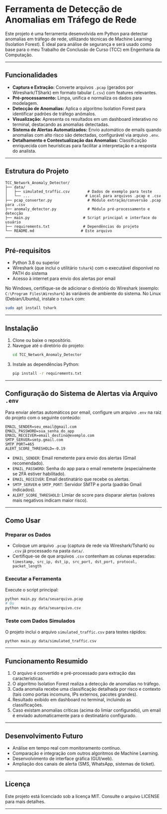 # Ferramenta de Detecção de Anomalias em Tráfego de Rede

Este projeto é uma ferramenta desenvolvida em Python para detectar anomalias em tráfego de rede, utilizando técnicas de Machine Learning (Isolation Forest). É ideal para análise de segurança e será usado como base para o meu Trabalho de Conclusão de Curso (TCC) em Engenharia da Computação.

***

## Funcionalidades

- **Captura e Extração:** Converte arquivos `.pcap` (gerados por Wireshark/TShark) em formato tabular (`.csv`) com features relevantes.
- **Pré-processamento:** Limpa, unifica e normaliza os dados para modelagem.
- **Detecção de Anomalias:** Aplica o algoritmo Isolation Forest para identificar padrões de tráfego anômalos.
- **Visualização:** Apresenta os resultados em um dashboard interativo no terminal, destacando as anomalias detectadas.
- **Sistema de Alertas Automatizados:** Envio automático de emails quando anomalias com alto risco são detectadas, configurável via arquivo `.env`.
- **Detalhamento e Contextualização das Anomalias:** Classificação enriquecida com heurísticas para facilitar a interpretação e a resposta do analista.

***

## Estrutura do Projeto

```
TCC_Network_Anomaly_Detector/
├── data/
│   ├── simulated_traffic.csv        # Dados de exemplo para teste
│   └── ...                         # Local para arquivos .pcap e .csv
├── pcap_converter.py                # Módulo extração/conversão .pcap para .csv
├── anomaly_detector.py              # Módulo pré-processamento e detecção
├── main.py                        # Script principal e interface do usuário
├── requirements.txt               # Dependências do projeto
└── README.md                     # Este arquivo
```

***

## Pré-requisitos

- Python 3.8 ou superior
- Wireshark (que inclui o utilitário `tshark`) com o executável disponível no PATH do sistema
- Acesso à internet para envio dos alertas por email

No Windows, certifique-se de adicionar o diretório do Wireshark (exemplo: `C:\Program Files\Wireshark`) às variáveis de ambiente do sistema.
No Linux (Debian/Ubuntu), instale o `tshark` com:

```bash
sudo apt install tshark
```

***

## Instalação

1. Clone ou baixe o repositório.
2. Navegue até o diretório do projeto:
   ```bash
   cd TCC_Network_Anomaly_Detector
   ```
3. Instale as dependências Python:
   ```bash
   pip install -r requirements.txt
   ```

***

## Configuração do Sistema de Alertas via Arquivo `.env`

Para enviar alertas automáticos por email, configure um arquivo `.env` na raiz do projeto com o seguinte conteúdo:

```env
EMAIL_SENDER=seu_email@gmail.com
EMAIL_PASSWORD=sua_senha_do_app
EMAIL_RECEIVER=email_destino@exemplo.com
SMTP_SERVER=smtp.gmail.com
SMTP_PORT=465
ALERT_SCORE_THRESHOLD=-0.19
```

- `EMAIL_SENDER`: Email remetente para envio dos alertas (Gmail recomendado).
- `EMAIL_PASSWORD`: Senha do app para o email remetente (especialmente se 2FA estiver habilitado).
- `EMAIL_RECEIVER`: Email destinatário que recebe os alertas.
- `SMTP_SERVER` e `SMTP_PORT`: Servidor SMTP e porta (padrão Gmail indicados).
- `ALERT_SCORE_THRESHOLD`: Limiar de score para disparar alertas (valores mais negativos indicam maior risco).

***

## Como Usar

### Preparar os Dados

- Coloque um arquivo `.pcap` (captura de rede via Wireshark/Tshark) ou `.csv` já processado na pasta `data/`.
- Certifique-se de que arquivos `.csv` contenham as colunas esperadas:
  `timestamp, src_ip, dst_ip, src_port, dst_port, protocol, packet_length`

### Executar a Ferramenta

Execute o script principal:

```bash
python main.py data/seuarquivo.pcap
# Ou
python main.py data/seuarquivo.csv
```

### Teste com Dados Simulados

O projeto inclui o arquivo `simulated_traffic.csv` para testes rápidos:

```bash
python main.py data/simulated_traffic.csv
```

***

## Funcionamento Resumido

1. O arquivo é convertido e pré-processado para extração das características.
2. O algoritmo Isolation Forest realiza a detecção de anomalias no tráfego.
3. Cada anomalia recebe uma classificação detalhada por risco e contexto (tais como portas incomuns, IPs externos, pacotes grandes).
4. Resultado exibido em dashboard no terminal, incluindo as classificações.
5. Caso existam anomalias críticas (acima do limiar configurado), um email é enviado automaticamente para o destinatário configurado.

***

## Desenvolvimento Futuro

- Análise em tempo real com monitoramento contínuo.
- Comparação e integração com outros algoritmos de Machine Learning.
- Desenvolvimento de interface gráfica (GUI/web).
- Ampliação dos canais de alerta (SMS, WhatsApp, sistemas de ticket).

***

## Licença

Este projeto está licenciado sob a licença MIT. Consulte o arquivo LICENSE para mais detalhes.

***
